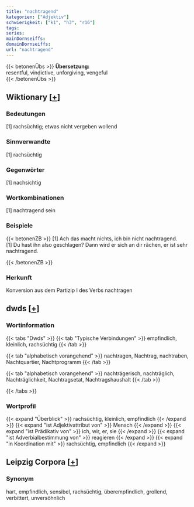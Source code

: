 ```yaml
---
title: "nachtragend"
kategorien: ["Adjektiv"]
schwierigkeit: ["k1", "h3", "r16"]
tags:
series:
mainDornseiffs:
domainDornseiffs:
url: "nachtragend"
---
```


{{< betonenÜbs >}}
**Übersetzung:**  
resentful, vindictive, unforgiving, vengeful  
{{< /betonenÜbs >}}

## Wiktionary [[+](https://de.wiktionary.org/wiki/nachtragend)]

### Bedeutungen
[1] rachsüchtig; etwas nicht vergeben wollend  

### Sinnverwandte
[1] rachsüchtig  

### Gegenwörter
[1] nachsichtig  

### Wortkombinationen
[1] nachtragend sein  

### Beispiele
{{< betonenZB >}}
[1] Ach das macht nichts, ich bin nicht nachtragend.  
[1] Du hast ihn also geschlagen? Dann wird er sich an dir rächen, er ist sehr nachtragend.  

{{< /betonenZB >}}
### Herkunft
Konversion aus dem Partizip I des Verbs nachtragen  



## dwds [[+](https://www.dwds.de/wb/nachtragend)]

### Wortinformation
{{< tabs "Dwds" >}}
{{< tab "Typische Verbindungen" >}}
empfindlich, kleinlich, rachsüchtig
{{< /tab >}}

{{< tab "alphabetisch vorangehend" >}}
nachtragen, Nachtrag, nachtraben, Nachtquartier, Nachtprogramm
{{< /tab >}}

{{< tab "alphabetisch vorangehend" >}}
nachträgerisch, nachträglich, Nachträglichkeit, Nachtragsetat, Nachtragshaushalt
{{< /tab >}}

{{< /tabs >}}

### Wortprofil
{{< expand "Überblick" >}} rachsüchtig, kleinlich, empfindlich {{< /expand >}}
{{< expand "ist Adjektivattribut von" >}} Mensch {{< /expand >}}
{{< expand "ist Prädikativ von" >}} ich, wir, er, sie {{< /expand >}}
{{< expand "ist Adverbialbestimmung von" >}} reagieren {{< /expand >}}
{{< expand "in Koordination mit" >}} rachsüchtig, empfindlich {{< /expand >}}

## Leipzig Corpora [[+](https://corpora.uni-leipzig.de/en/res?word=nachtragend&corpusId=deu_newscrawl-public_2018)]


### Synonym
hart, empfindlich, sensibel, rachsüchtig, überempfindlich, grollend, verbittert, unversöhnlich


